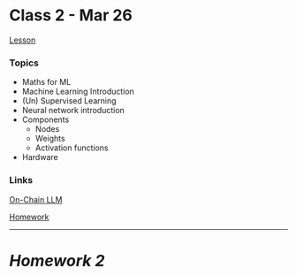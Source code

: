 # Class 2 - Mar 26

[Lesson](./Lesson2.pdf)

### Topics

- Maths for ML
- Machine Learning Introduction
- (Un) Supervised Learning
- Neural network introduction
- Components
  - Nodes
  - Weights
  - Activation functions
- Hardware

### Links

[On-Chain LLM](https://medium.com/@ModulusLabs/chapter-14-the-worlds-1st-on-chain-llm-7e389189f85e)

[Homework](./Homework2.pdf)

---

# **_Homework 2_**
